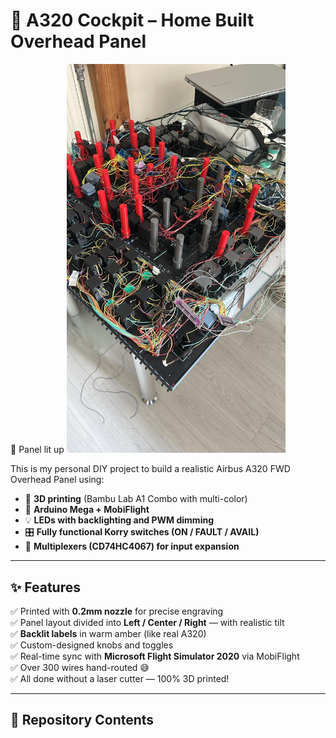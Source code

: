 # 🛫 A320 Cockpit – Home Built Overhead Panel
🔹 Panel lit up
<img src="JPG/2.jpg" width="350"/>

This is my personal DIY project to build a realistic Airbus A320 FWD Overhead Panel using:
- 🔧 **3D printing** (Bambu Lab A1 Combo with multi-color)
- 🔌 **Arduino Mega + MobiFlight**
- 💡 **LEDs with backlighting and PWM dimming**
- 🎛️ **Fully functional Korry switches (ON / FAULT / AVAIL)**
- 🧠 **Multiplexers (CD74HC4067) for input expansion**

---

## ✨ Features

✅ Printed with **0.2mm nozzle** for precise engraving  
✅ Panel layout divided into **Left / Center / Right** — with realistic tilt  
✅ **Backlit labels** in warm amber (like real A320)  
✅ Custom-designed knobs and toggles  
✅ Real-time sync with **Microsoft Flight Simulator 2020** via MobiFlight  
✅ Over 300 wires hand-routed 😅  
✅ All done without a laser cutter — 100% 3D printed!

---

## 📂 Repository Contents

